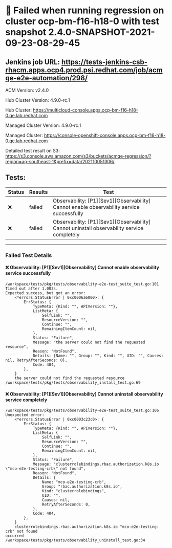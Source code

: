 # :red_circle: Failed when running regression on cluster ocp-bm-f16-h18-0 with test snapshot 2.4.0-SNAPSHOT-2021-09-23-08-29-45 

## Jenkins job URL: https://tests-jenkins-csb-rhacm.apps.ocp4.prod.psi.redhat.com/job/acmqe-e2e-automation/298/


ACM Version: v2.4.0

Hub Cluster Version: 4.9.0-rc.1

Hub Cluster: https://multicloud-console.apps.ocp-bm-f16-h18-0.qe.lab.redhat.com

Managed Cluster Version: 4.9.0-rc.1

Managed Cluster: https://console-openshift-console.apps.ocp-bm-f16-h18-0.qe.lab.redhat.com

Detailed test result on S3: https://s3.console.aws.amazon.com/s3/buckets/acmqe-regression/?region=ap-southeast-1&prefix=data/202110051306/

## Tests:

|Status|Results|Test|
|---|---|---|
| :x: | failed | Observability: [P1][Sev1][Observability] Cannot enable observability service successfully |
| :x: | failed | Observability: [P1][Sev1][Observability] Cannot uninstall observability service completely |


---

### Failed Test Details

#### :x: Observability: [P1][Sev1][Observability] Cannot enable observability service successfully

```
/workspace/tests/pkg/tests/observability-e2e-test_suite_test.go:101
Timed out after 1.003s.
Expected success, but got an error:
    <*errors.StatusError | 0xc0006a6000>: {
        ErrStatus: {
            TypeMeta: {Kind: "", APIVersion: ""},
            ListMeta: {
                SelfLink: "",
                ResourceVersion: "",
                Continue: "",
                RemainingItemCount: nil,
            },
            Status: "Failure",
            Message: "the server could not find the requested resource",
            Reason: "NotFound",
            Details: {Name: "", Group: "", Kind: "", UID: "", Causes: nil, RetryAfterSeconds: 0},
            Code: 404,
        },
    }
    the server could not find the requested resource
/workspace/tests/pkg/tests/observability_install_test.go:69
```

#### :x: Observability: [P1][Sev1][Observability] Cannot uninstall observability service completely

```
/workspace/tests/pkg/tests/observability-e2e-test_suite_test.go:106
Unexpected error:
    <*errors.StatusError | 0xc0003c23c0>: {
        ErrStatus: {
            TypeMeta: {Kind: "", APIVersion: ""},
            ListMeta: {
                SelfLink: "",
                ResourceVersion: "",
                Continue: "",
                RemainingItemCount: nil,
            },
            Status: "Failure",
            Message: "clusterrolebindings.rbac.authorization.k8s.io \"mco-e2e-testing-crb\" not found",
            Reason: "NotFound",
            Details: {
                Name: "mco-e2e-testing-crb",
                Group: "rbac.authorization.k8s.io",
                Kind: "clusterrolebindings",
                UID: "",
                Causes: nil,
                RetryAfterSeconds: 0,
            },
            Code: 404,
        },
    }
    clusterrolebindings.rbac.authorization.k8s.io "mco-e2e-testing-crb" not found
occurred
/workspace/tests/pkg/tests/observability_uninstall_test.go:34
```

